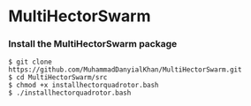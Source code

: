 # MultiHectorSwarm
 ### Install the MultiHectorSwarm package
```
$ git clone  https://github.com/MuhammadDanyialKhan/MultiHectorSwarm.git
$ cd MultiHectorSwarm/src
$ chmod +x installhectorquadrotor.bash
$ ./installhectorquadrotor.bash
```
